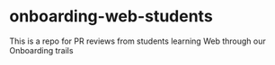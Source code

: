 # onboarding-web-students
This is a repo for PR reviews from students learning Web through our Onboarding trails
